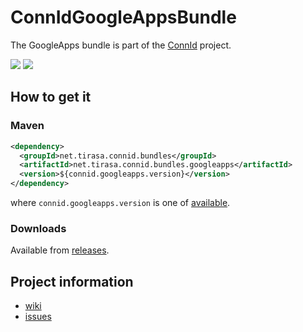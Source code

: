 <!--

    Copyright (C) 2011 ConnId (connid-dev@googlegroups.com)

    Licensed under the Apache License, Version 2.0 (the "License");
    you may not use this file except in compliance with the License.
    You may obtain a copy of the License at

            http://www.apache.org/licenses/LICENSE-2.0

    Unless required by applicable law or agreed to in writing, software
    distributed under the License is distributed on an "AS IS" BASIS,
    WITHOUT WARRANTIES OR CONDITIONS OF ANY KIND, either express or implied.
    See the License for the specific language governing permissions and
    limitations under the License.

-->
ConnIdGoogleAppsBundle
==============

The GoogleApps bundle is part of the [ConnId](http://connid.tirasa.net) project.

<a href="https://travis-ci.org/Tirasa/ConnIdGoogleAppsBundle"><img src="https://api.travis-ci.org/Tirasa/ConnIdGoogleAppsBundle.png"/></a>
<a href="#">
  <img src="https://img.shields.io/maven-central/v/net.tirasa.connid.bundles/net.tirasa.connid.bundles.googleapps.svg"/>
</a>

## How to get it

### Maven

```XML
<dependency>
  <groupId>net.tirasa.connid.bundles</groupId>
  <artifactId>net.tirasa.connid.bundles.googleapps</artifactId>
  <version>${connid.googleapps.version}</version>
</dependency>
```

where `connid.googleapps.version` is one of [available](http://repo1.maven.org/maven2/net/tirasa/connid/bundles/net.tirasa.connid.bundles.googleapps/).

### Downloads

Available from [releases](https://github.com/Tirasa/ConnIdGoogleAppsBundle/releases).

## Project information

 * [wiki](https://connid.atlassian.net/wiki/display/BASE/Google+Apps)
 * [issues](https://connid.atlassian.net/browse/GOOGLEAPPS)
